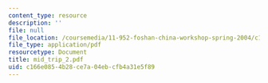 ```yaml
---
content_type: resource
description: ''
file: null
file_location: /coursemedia/11-952-foshan-china-workshop-spring-2004/c166e0854b28ce7a04ebcfb4a31e5f89_mid_trip_2.pdf
file_type: application/pdf
resourcetype: Document
title: mid_trip_2.pdf
uid: c166e085-4b28-ce7a-04eb-cfb4a31e5f89
---
```

